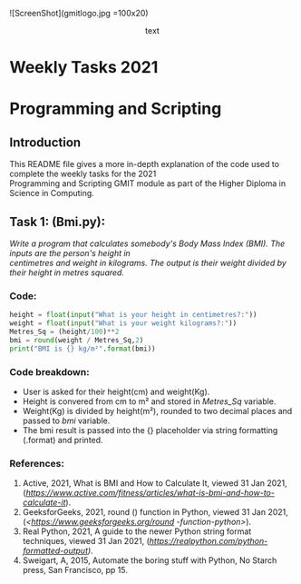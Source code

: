 
![ScreenShot](gmitlogo.jpg =100x20)



<div align="center">text</div>


# Weekly Tasks 2021
# Programming and Scripting


## Introduction
This README file gives a more in-depth explanation of the code used to complete the weekly tasks for the 2021  
Programming and Scripting GMIT module as part of the Higher Diploma in Science in Computing.



## Task 1: (Bmi.py):
*Write a program that calculates somebody's Body Mass Index (BMI). The inputs are the person's height in   
centimetres and weight in kilograms. The output is their weight divided by their height in metres squared.* 



### Code:
``` Python
height = float(input("What is your height in centimetres?:"))  
weight = float(input("What is your weight kilograms?:"))  
Metres_Sq = (height/100)**2  
bmi = round(weight / Metres_Sq,2)  
print("BMI is {} kg/m²".format(bmi))  
```


### Code breakdown:
- User is asked for their height(cm) and weight(Kg).
- Height is convered from cm to m² and stored in *Metres_Sq* variable.
- Weight(Kg) is divided by height(m²), rounded to two decimal places and passed to *bmi* variable.
- The bmi result is passed into the {} placeholder via string formatting (.format) and printed.




### References:
1.	Active, 2021, What is BMI and How to Calculate It, viewed 31 Jan 2021, (*<https://www.active.com/fitness/articles/what-is-bmi-and-how-to-calculate-it>*).
2.	GeeksforGeeks, 2021, round () function in Python, viewed 31 Jan 2021, (*<https://www.geeksforgeeks.org/round  -function-python>*).
3.	Real Python, 2021, A guide to the newer Python string format techniques, viewed 31 Jan 2021, (*<https://realpython.com/python-formatted-output>)*.
4.	Sweigart, A, 2015, Automate the boring stuff with Python, No Starch press, San Francisco, pp 15.
